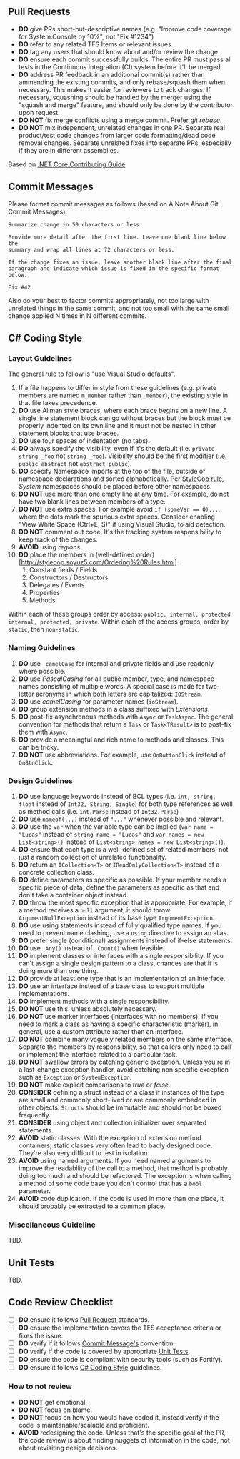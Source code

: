 ## Pull Requests

- **DO** give PRs short-but-descriptive names (e.g. "Improve code coverage for System.Console by 10%", not "Fix #1234")
- **DO** refer to any related TFS Items or relevant issues.
- **DO** tag any users that should know about and/or review the change.
- **DO** ensure each commit successfully builds. The entire PR must pass all tests in the Continuous Integration (CI) system before it'll be merged.
- **DO** address PR feedback in an additional commit(s) rather than ammending the existing commits, and only rebase/squash them when necessary. This makes it easier for reviewers to track changes. If necessary, squashing should be handled by the merger using the "squash and merge" feature, and should only be done by the contributor upon request.
- **DO NOT** fix merge conflicts using a merge commit. Prefer *git rebase*.
- **DO NOT** mix independent, unrelated changes in one PR. Separate real product/test code changes from larger code formatting/dead code removal changes. Separate unrelated fixes into separate PRs, especially if they are in different assemblies.

Based on [.NET Core Contributing Guide](https://github.com/dotnet/corefx/blob/master/Documentation/project-docs/contributing.md)

## Commit Messages

Please format commit messages as follows (based on A Note About Git Commit Messages):

```
Summarize change in 50 characters or less

Provide more detail after the first line. Leave one blank line below the
summary and wrap all lines at 72 characters or less.

If the change fixes an issue, leave another blank line after the final
paragraph and indicate which issue is fixed in the specific format
below.

Fix #42
```

Also do your best to factor commits appropriately, not too large with unrelated things in the same commit, and not too small with the same small change applied N times in N different commits.

## C# Coding Style

### Layout Guidelines

The general rule to follow is "use Visual Studio defaults".
1. If a file happens to differ in style from these guidelines (e.g. private members are named `m_member` rather than `_member`), the existing style in that file takes precedence.
1. **DO** use Allman style braces, where each brace begins on a new line. A single line statement block can go without braces but the block must be properly indented on its own line and it must not be nested in other statement blocks that use braces.
1. **DO** use four spaces of indentation (no tabs).
1. **DO** always specify the visibility, even if it's the default (i.e. `private string _foo` not `string _foo`). Visibility should be the first modifier (i.e. `public abstract` not `abstract public`).
1. **DO** specify Namespace imports at the top of the file, outside of namespace declarations and sorted alphabetically. Per [StyleCop rule](http://stylecop.soyuz5.com/SA1210.html), *System* namespaces should be placed before other namespaces.
1. **DO NOT** use more than one empty line at any time. For example, do not have two blank lines between members of a type.
1. **DO NOT** use extra spaces. For example avoid `if (someVar == 0)...`, where the dots mark the spurious extra spaces. Consider enabling "View White Space (Ctrl+E, S)" if using Visual Studio, to aid detection.
1. **DO NOT** comment out code. It's the tracking system responsibility to keep track of the changes.
1. **AVOID** using *regions*.
1. **DO** place the members in (well-defined order)[http://stylecop.soyuz5.com/Ordering%20Rules.html]. 
   1. Constant fields / Fields
   1. Constructors / Destructors
   1. Delegates / Events
   1. Properties
   1. Methods

Within each of these groups order by access: `public, internal, protected internal, protected, private`. Within each of the    access groups, order by `static`, then `non-static`.

### Naming Guidelines

1. **DO** use `_camelCase` for internal and private fields and use readonly where possible. 
1. **DO** use *PascalCasing* for all public member, type, and namespace names consisting of multiple words. A special case is made for two-letter acronyms in which both letters are capitalized: `IOStream`.
1. **DO** use *camelCasing* for parameter names (`ioStream`).
1. **DO** group extension methods in a class suffixed with *Extensions*.
1. **DO** post-fix asynchronous methods with `Async` or `TaskAsync`. The general convention for methods that return a `Task` or `Task<TResult>` is to post-fix them with `Async`.
1. **DO** provide a meaningful and rich name to methods and classes. This can be tricky.
1. **DO NOT** use abbreviations. For example, use `OnButtonClick` instead of `OnBtnClick`.

### Design Guidelines

1. **DO** use language keywords instead of BCL types (i.e. `int, string, float` instead of `Int32, String, Single`) for both type references as well as method calls (i.e. `int.Parse` instead of `Int32.Parse`)
1. **DO** use `nameof(...)` instead of `"..."` whenever possible and relevant.
1. **DO** use the `var` when the variable type can be implied (`var name = "Lucas"` instead of `string name = "Lucas"` and `var names = new List<string>()` instead of `List<string> names = new List<string>()`).
1. **DO** ensure that each type is a well-defined set of related members, not just a random collection of unrelated functionality.
1. **DO** return an `ICollection<T>` or `IReadOnlyCollection<T>` instead of a concrete collection class.
1. **DO** define parameters as specific as possible. If your member needs a specific piece of data, define the parameters as specific as that and don't take a container object instead.
1. **DO** throw the most specific exception that is appropriate. For example, if a method receives a `null` argument, it should throw `ArgumentNullException` instead of its base type `ArgumentException`.
1. **DO** use using statements instead of fully qualified type names. If you need to prevent name clashing, use a `using` directive to assign an alias.
1. **DO** prefer single (conditional) assignments instead of if-else statements.
1. **DO** use `.Any()` instead of `.Count()` when feasible.
1. **DO** implement classes or interfaces with a single responsibility. If you can't assign a single design pattern to a class, chances are that it is doing more than one thing.
1. **DO** provide at least one type that is an implementation of an interface.
1. **DO** use an interface instead of a base class to support multiple implementations. 
1. **DO** implement methods with a single responsibility.
1. **DO NOT** use this. unless absolutely necessary.
1. **DO NOT** use marker interfaces (interfaces with no members). If you need to mark a class as having a specific characteristic (marker), in general, use a custom attribute rather than an interface.
1. **DO NOT** combine many vaguely related members on the same interface. Separate the members by responsibility, so that callers only need to call or implement the interface related to a particular task.
1. **DO NOT** swallow errors by catching generic exception. Unless you're in a last-change exception handler, avoid catching non specific exception such as `Exception` or `SystemException`.
1. **DO NOT** make explicit comparisons to *true* or *false*.
1. **CONSIDER** defining a struct instead of a class if instances of the type are small and commonly short-lived or are commonly embedded in other objects. `Structs` should be immutable and should not be boxed frequently.
1. **CONSIDER** using object and collection initializer over separated statements.
1. **AVOID** static classes. With the exception of extension method containers, static classes very often lead to badly designed code. They're also very difficult to test in isolation.
1. **AVOID** using named arguments. If you need named arguments to improve the readability of the call to a method, that method is probably doing too much and should be refactored. The exception is when calling a method of some code base you don't control that has a `bool` parameter.
1. **AVOID** code duplication. If the code is used in more than one place, it should probably be extracted to a common place.

### Miscellaneous Guideline

TBD.

## Unit Tests

TBD.

## Code Review Checklist

- [ ] **DO** ensure it follows [Pull Request](#pull-requests) standards.
- [ ] **DO** ensure the implementation covers the TFS acceptance criteria or fixes the issue.
- [ ] **DO** verify if it follows [Commit Message's](#commit-messages) convention.
- [ ] **DO** verify if the code is covered by appropriate [Unit Tests](#unit-tests).
- [ ] **DO** ensure the code is compliant with security tools (such as Fortify).
- [ ] **DO** ensure it follows [C# Coding Style](#c-coding-style) guidelines.

### How to not review
- **DO NOT** get emotional.
- **DO NOT** focus on blame.
- **DO NOT** focus on how you would have coded it, instead verify if the code is maintanable/scalable and proficient.
- **AVOID** redesigning the code. Unless that's the specific goal of the PR, the code review is about finding nuggets of information in the code, not about revisiting design decisions.
